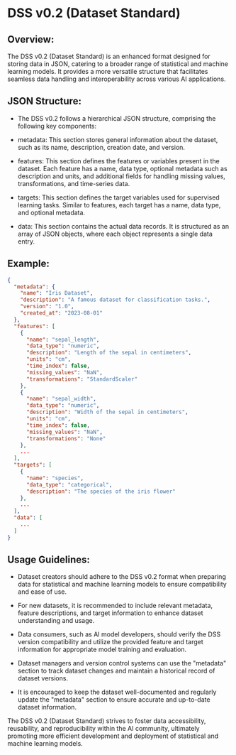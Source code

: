 # DSS v0.2 (Dataset Standard)
## Overview:
The DSS v0.2 (Dataset Standard) is an enhanced format designed for storing data in JSON, catering to a broader range of statistical and machine learning models. It provides a more versatile structure that facilitates seamless data handling and interoperability across various AI applications.

## JSON Structure:
- The DSS v0.2 follows a hierarchical JSON structure, comprising the following key components:

- metadata: This section stores general information about the dataset, such as its name, description, creation date, and version.

- features: This section defines the features or variables present in the dataset. Each feature has a name, data type, optional metadata such as description and units, and additional fields for handling missing values, transformations, and time-series data.

- targets: This section defines the target variables used for supervised learning tasks. Similar to features, each target has a name, data type, and optional metadata.

- data: This section contains the actual data records. It is structured as an array of JSON objects, where each object represents a single data entry.

## Example:
```json
{
  "metadata": {
    "name": "Iris Dataset",
    "description": "A famous dataset for classification tasks.",
    "version": "1.0",
    "created_at": "2023-08-01"
  },
  "features": [
    {
      "name": "sepal_length",
      "data_type": "numeric",
      "description": "Length of the sepal in centimeters",
      "units": "cm",
      "time_index": false,
      "missing_values": "NaN",
      "transformations": "StandardScaler"
    },
    {
      "name": "sepal_width",
      "data_type": "numeric",
      "description": "Width of the sepal in centimeters",
      "units": "cm",
      "time_index": false,
      "missing_values": "NaN",
      "transformations": "None"
    },
    ...
  ],
  "targets": [
    {
      "name": "species",
      "data_type": "categorical",
      "description": "The species of the iris flower"
    },
    ...
  ],
  "data": [
    ...
  ]
}
```
## Usage Guidelines:
- Dataset creators should adhere to the DSS v0.2 format when preparing data for statistical and machine learning models to ensure compatibility and ease of use.

- For new datasets, it is recommended to include relevant metadata, feature descriptions, and target information to enhance dataset understanding and usage.

- Data consumers, such as AI model developers, should verify the DSS version compatibility and utilize the provided feature and target information for appropriate model training and evaluation.

- Dataset managers and version control systems can use the "metadata" section to track dataset changes and maintain a historical record of dataset versions.

- It is encouraged to keep the dataset well-documented and regularly update the "metadata" section to ensure accurate and up-to-date dataset information.

The DSS v0.2 (Dataset Standard) strives to foster data accessibility, reusability, and reproducibility within the AI community, ultimately promoting more efficient development and deployment of statistical and machine learning models.

